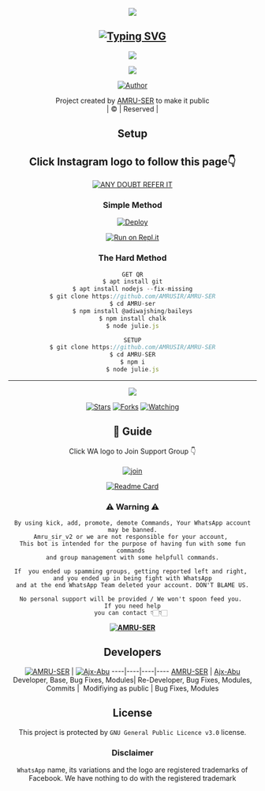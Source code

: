 <div align="center">
  <p align="center">
<img src=https://i.imgur.com/Q8UeA57.png>
</p>

## [![Typing SVG](https://readme-typing-svg.herokuapp.com?font=Rockstar-ExtraBold&color=F33A6A&lines=WELCOME+TO+AMRUSIR+WA+BOT+REPO;CREATED+BY+AMRU+SIR;THIS+IS+A+USERBOT+PRIVATE+AND+PUBLIC+BOT;WITH+MORE+FEATHERS)](https://git.io/typing-svg)

 </a>
</p>

<div align="center">
  <p align="center">
<img src=https://i.imgur.com/CtaexU3.jpeg>
</p>

<img src=https://i.ibb.co/s1CSFK7/ae6572d653ee04f78fc986bddd89d5b3.png>
</p>


  <p align="center">
<a href="https:"><img title="Author" src="https://img.shields.io/badge/Author--Amruthesh/AMRU-SER?color=blue&style=for-the-badge&logo=whatsapp"></a>
</p>
</div>
<p align="center">
Project created by <a href="https://github.com/AMRUSIR-AMRUSER">AMRU-SER</a> to make it public
    <br>
       | © |
        Reserved |
    <br> 
</p>

## Setup
<div align="center"> 


## Click Instagram logo to follow this page👇

 [![ANY DOUBT REFER IT](https://i.imgur.com/j1x0HpA.jpeg)](https://instagram.com/its_me_dron)

  ### Simple Method
  
[![Deploy](https://www.herokucdn.com/deploy/button.svg)](https://heroku.com/deploy?template=https://github.com/Botsike/AMRU-SER.git)



  
[![Run on Repl.it](https://repl.it/badge/github/quiec/whatsAlfa)](https://replit.com/@ABUOP1/AMRU-SER-QR?v=1)
  
### The Hard Method
```js
GET QR
$ apt install git
$ apt install nodejs --fix-missing
$ git clone https://github.com/AMRUSIR/AMRU-SER
$ cd AMRU-ser
$ npm install @adiwajshing/baileys
$ npm install chalk
$ node julie.js
```
      
```js
SETUP
$ git clone https://github.com/AMRUSIR/AMRU-SER
$ cd AMRU-SER
$ npm i
$ node julie.js
```

----

  <p align="center">
  <a href="https://github.com/AMRUSIR/AMRU-SER">
    
<a href="https://github.com/AMRUSIR/followers">
<img src="https://img.shields.io/github/repo-size/cyberchekuthan/Kaztroserv1_v2?color=green&label=Repo%20total%20size&style=plastic">
<p align="center">
<a href="https://github.com/AMRUSIR/followers"
<img title="Followers" src="https://img.shields.io/github/followers/Aj-fx?color=blue&style=flat-square"></a>
<a href="https://github.com/AMRUSIR/AMRU-SER/stargazers/"><img title="Stars" src="https://img.shields.io/github/stars/AMRUSIR/AMRU-SER?color=blue&style=flat-square"></a>
<a href="https://github.com/AMRUSIR/AMRU-SER/network/members"><img title="Forks" src="https://img.shields.io/github/forks/AMRUSIR/AMRU-SER?color=blue&style=flat-square"></a>
<a href="https://github.com/AMRUSIR/AMRU-SER/watchers"><img title="Watching" src="https://img.shields.io/github/watchers/AMRUSIR/AMRU-SER?label=Watchers&color=blue&style=flat-square"></a>
</p>

## 📢 Guide
Click WA logo to Join Support Group 👇
    <br>
<br>
  [![join](https://github.com/Alien-alfa/PublicBot/blob/main/wlogo.svg.png)](https://chat.whatsapp.com/DnHJu25Ccss7zn72nPhL8z)
  <div align="center">
       
  [![Readme Card](https://github-readme-stats.vercel.app/api/pin/?username=AMRUSIR&repo=AMRU-ser&theme=nightowl)](https://github.com/AMRUSIR/AMRU-SER)
  </div>
    
### ⚠ Warning ⚠

```
By using kick, add, promote, demote Commands, Your WhatsApp account may be banned.
Amru_sir_v2 or we are not responsible for your account, 
This bot is intended for the purpose of having fun with some fun commands 
and group management with some helpfull commands.

If  you ended up spamming groups, getting reported left and right, 
and you ended up in being fight with WhatsApp
and at the end WhatsApp Team deleted your account. DON'T BLAME US.

No personal support will be provided / We won't spoon feed you. 
If you need help
you can contact 👇🏻👇🏻 
```
**[![AMRU-SER](https://raw.githubusercontent.com/rodrigograca31/rodrigograca31/master/matrix.svg)](http://wa.me/917025631103?text=Can%20you%20help%20bro)**

## Developers
  <div align="center">
    
  [![AMRU-SER](https://github.com/AMRUSIR.png?size=100)](https://github.com/AMRUSIR) | [![Ajx-Abu](https://github.com/Ajx-Abu.png?size=100)](https://github.com/Ajx-Abu) 
----|----|----|----
[AMRU-SER](https://github.com/AMRUSIR) | [Ajx-Abu](https://github.com/Ajx-Abu)
Developer, Base, Bug Fixes, Modules| Re-Developer, Bug Fixes, Modules, Commits |  Modifiying  as   public | Bug Fixes, Modules 
  </div>
    


## License
This project is protected by `GNU General Public Licence v3.0` license.

### Disclaimer
`WhatsApp` name, its variations and the logo are registered trademarks of Facebook. We have nothing to do with the registered trademark
